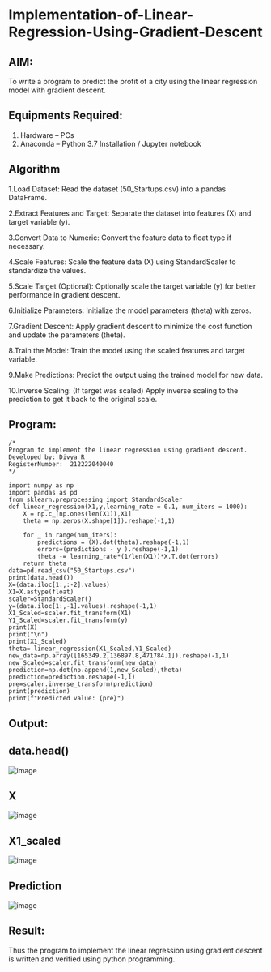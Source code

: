 # Implementation-of-Linear-Regression-Using-Gradient-Descent

## AIM:
To write a program to predict the profit of a city using the linear regression model with gradient descent.

## Equipments Required:
1. Hardware – PCs
2. Anaconda – Python 3.7 Installation / Jupyter notebook

## Algorithm
1.Load Dataset: Read the dataset (50_Startups.csv) into a pandas DataFrame.

2.Extract Features and Target: Separate the dataset into features (X) and target variable (y).

3.Convert Data to Numeric: Convert the feature data to float type if necessary.

4.Scale Features: Scale the feature data (X) using StandardScaler to standardize the values.

5.Scale Target (Optional): Optionally scale the target variable (y) for better performance in gradient descent.

6.Initialize Parameters: Initialize the model parameters (theta) with zeros.

7.Gradient Descent: Apply gradient descent to minimize the cost function and update the parameters (theta).

8.Train the Model: Train the model using the scaled features and target variable.

9.Make Predictions: Predict the output using the trained model for new data.

10.Inverse Scaling: (If target was scaled) Apply inverse scaling to the prediction to get it back to the original scale.

## Program:
```
/*
Program to implement the linear regression using gradient descent.
Developed by: Divya R
RegisterNumber:  212222040040
*/
```
```
import numpy as np
import pandas as pd
from sklearn.preprocessing import StandardScaler
def linear_regression(X1,y,learning_rate = 0.1, num_iters = 1000):
    X = np.c_[np.ones(len(X1)),X1]
    theta = np.zeros(X.shape[1]).reshape(-1,1)
    
    for _ in range(num_iters):
        predictions = (X).dot(theta).reshape(-1,1)
        errors=(predictions - y ).reshape(-1,1)
        theta -= learning_rate*(1/len(X1))*X.T.dot(errors)
    return theta
data=pd.read_csv("50_Startups.csv")
print(data.head())
X=(data.iloc[1:,:-2].values)
X1=X.astype(float)
scaler=StandardScaler()
y=(data.iloc[1:,-1].values).reshape(-1,1)
X1_Scaled=scaler.fit_transform(X1)
Y1_Scaled=scaler.fit_transform(y)
print(X)
print("\n")
print(X1_Scaled)
theta= linear_regression(X1_Scaled,Y1_Scaled)
new_data=np.array([165349.2,136897.8,471784.1]).reshape(-1,1)
new_Scaled=scaler.fit_transform(new_data)
prediction=np.dot(np.append(1,new_Scaled),theta)
prediction=prediction.reshape(-1,1)
pre=scaler.inverse_transform(prediction)
print(prediction)
print(f"Predicted value: {pre}")
```

## Output:
## data.head()
![image](https://github.com/user-attachments/assets/1ff649af-c10e-4a50-9892-3221e1202e71)
## X
![image](https://github.com/user-attachments/assets/fa0755f2-5362-4fe6-8d01-bf93d5615bcf)
## X1_scaled
![image](https://github.com/user-attachments/assets/83527c1c-2106-46fe-80cc-ee018a1c0174)
## Prediction
![image](https://github.com/user-attachments/assets/5f49a753-054f-4d37-bf4d-ab008cf34098)





## Result:
Thus the program to implement the linear regression using gradient descent is written and verified using python programming.
